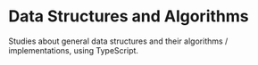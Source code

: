 # Data Structures and Algorithms 

Studies about general data structures and their algorithms / implementations, using TypeScript.